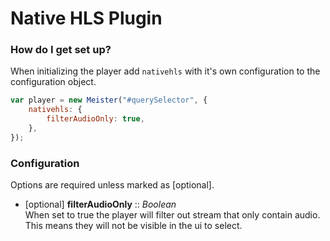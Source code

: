 # Native HLS Plugin #

### How do I get set up? ###

When initializing the player add `nativehls` with it's own configuration to the configuration object.

``` JavaScript
var player = new Meister("#querySelector", {
    nativehls: {
        filterAudioOnly: true,
    },
});
```

### Configuration ###

Options are required unless marked as [optional].

* [optional] **filterAudioOnly** :: *Boolean*  
    When set to true the player will filter out stream that only contain audio. This means they will not be visible in the ui to select.
